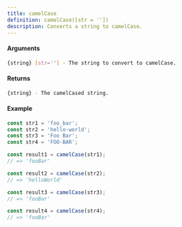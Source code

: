 ```yaml
---
title: camelCase
definition: camelCase([str = ''])
description: Converts a string to camelCase.
---
```



#### Arguments


```bash
{string} [str=''] - The string to convert to camelCase.
```


#### Returns


```bash
{string} - The camelCased string.
```


#### Example


```ts
const str1 = 'foo_bar';
const str2 = 'hello-world';
const str3 = 'Foo Bar';
const str4 = 'FOO-BAR';

const result1 = camelCase(str1);
// => 'fooBar'

const result2 = camelCase(str2);
// => 'helloWorld'

const result3 = camelCase(str3);
// => 'fooBar'

const result4 = camelCase(str4);
// => 'fooBar'
```